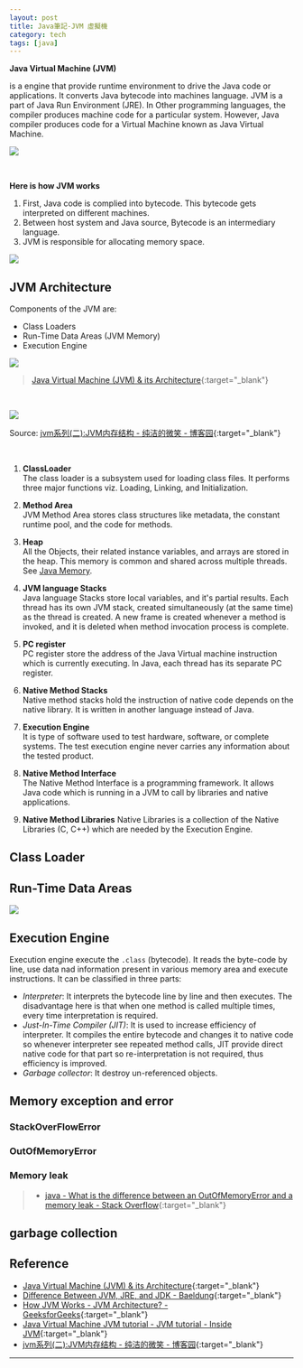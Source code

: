 ```yaml
---
layout: post
title: Java筆記-JVM 虛擬機
category: tech
tags: [java]
---
```


**Java Virtual Machine (JVM)** 

is a engine that provide runtime environment to drive the Java code or applications. It converts Java bytecode into machines language. JVM is a part of 
Java Run Environment (JRE). In Other programming languages, the compiler produces machine code for a particular system. However, Java compiler produces code for a Virtual Machine known 
as Java Virtual Machine.

![](http://www.hauchenglee.com/assets/images/tech/java-program-execution.png)

<br>

**Here is how JVM works**

1. First, Java code is complied into bytecode. This bytecode gets interpreted on different machines.
2. Between host system and Java source, Bytecode is an intermediary language.
3. JVM is responsible for allocating memory space.

![](http://www.hauchenglee.com/assets/images/tech/jvm-works.jpg)

## JVM Architecture

Components of the JVM are:
- Class Loaders
- Run-Time Data Areas (JVM Memory)
- Execution Engine

![](http://www.hauchenglee.com/assets/images/tech/jvm-architecture.png)

> [Java Virtual Machine (JVM) & its Architecture](https://www.guru99.com/java-virtual-machine-jvm.html){:target="_blank"}

<br>

![](http://www.hauchenglee.com/assets/images/tech/jvm-zh.jpg)

Source: [jvm系列(二):JVM内存结构 - 纯洁的微笑 - 博客园](https://www.cnblogs.com/ityouknow/p/5610232.html){:target="_blank"}

<br>

1. **ClassLoader**<br>
The class loader is a subsystem used for loading class files. It performs three major functions viz. Loading, Linking, and Initialization.

2. **Method Area**<br>
JVM Method Area stores class structures like metadata, the constant runtime pool, and the code for methods.

3. **Heap**<br>
All the Objects, their related instance variables, and arrays are stored in the heap. This memory is common and shared across multiple threads. 
See [Java Memory](http://www.hauchenglee.com/tech/2019/12/04/java-memory.html).

4. **JVM language Stacks**<br>
Java language Stacks store local variables, and it's partial results. Each thread has its own JVM stack, created simultaneously (at the same time) as the thread is created. 
A new frame is created whenever a method is invoked, and it is deleted when method invocation process is complete.

5. **PC register**<br>
PC register store the address of the Java Virtual machine instruction which is currently executing. In Java, each thread has its separate PC register.

6. **Native Method Stacks**<br>
Native method stacks hold the instruction of native code depends on the native library. It is written in another language instead of Java.

7. **Execution Engine**<br>
It is type of software used to test hardware, software, or complete systems. The test execution engine never carries any information about the tested product.

8. **Native Method Interface**<br>
The Native Method Interface is a programming framework. It allows Java code which is running in a JVM to call by libraries and native applications.

9. **Native Method Libraries**
Native Libraries is a collection of the Native Libraries (C, C++) which are needed by the Execution Engine.

## Class Loader

## Run-Time Data Areas

![](http://www.hauchenglee.com/assets/images/tech/jvm-memory-2.jpg)

## Execution Engine 

Execution engine execute the `.class` (bytecode). It reads the byte-code by line, use data nad information present in various memory area and execute instructions.
It can be classified in three parts:

- *Interpreter*: It interprets the bytecode line by line and then executes. The disadvantage here is that when one method is called multiple times, every time interpretation is required.
- *Just-In-Time Compiler (JIT)*: It is used to increase efficiency of interpreter. It compiles the entire bytecode and changes it to native code so whenever interpreter see repeated method calls,
JIT provide direct native code for that part so re-interpretation is not required, thus efficiency is improved.
- *Garbage collector*: It destroy un-referenced objects.

## Memory exception and error

### StackOverFlowError

### OutOfMemoryError

### Memory leak

> - [java - What is the difference between an OutOfMemoryError and a memory leak - Stack Overflow](https://stackoverflow.com/questions/4943518/what-is-the-difference-between-an-outofmemoryerror-and-a-memory-leak){:target="_blank"}

## garbage collection



## Reference

- [Java Virtual Machine (JVM) & its Architecture](https://www.guru99.com/java-virtual-machine-jvm.html){:target="_blank"}
- [Difference Between JVM, JRE, and JDK - Baeldung](https://www.baeldung.com/jvm-vs-jre-vs-jdk){:target="_blank"}
- [How JVM Works - JVM Architecture? - GeeksforGeeks](https://www.geeksforgeeks.org/jvm-works-jvm-architecture/){:target="_blank"}
- [Java Virtual Machine JVM tutorial - JVM tutorial - Inside JVM](https://www.viralpatel.net/java-virtual-machine-an-inside-story/){:target="_blank"}
- [jvm系列(二):JVM内存结构 - 纯洁的微笑 - 博客园](https://www.cnblogs.com/ityouknow/p/5610232.html){:target="_blank"}


---